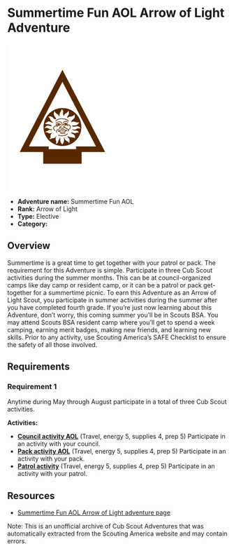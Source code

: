 # Summertime Fun AOL Arrow of Light Adventure

![Summertime Fun AOL Arrow of Light adventure belt loop](images/summertime-fun-aol.jpg)

- **Adventure name:** Summertime Fun AOL
- **Rank:** Arrow of Light
- **Type:** Elective
- **Category:** 

## Overview

Summertime is a great time to get together with your patrol or pack. The requirement for this Adventure is simple. Participate in three Cub Scout activities during the summer months. This can be at council-organized camps like day camp or resident camp, or it can be a patrol or pack get-together for a summertime picnic. To earn this Adventure as an Arrow of Light Scout, you participate in summer activities during the summer after you have completed fourth grade. If you’re just now learning about this Adventure, don’t worry, this coming summer you’ll be in Scouts BSA. You may attend Scouts BSA resident camp where you’ll get to spend a week camping, earning merit badges, making new friends, and learning new skills. Prior to any activity, use Scouting America’s SAFE Checklist to ensure the safety of all those involved.

## Requirements

### Requirement 1

Anytime during May through August participate in a total of three Cub Scout activities.

**Activities:**

- **[Council activity AOL](https://www.scouting.org/cub-scout-activities/council-activity-aol/)** (Travel, energy 5, supplies 4, prep 5)
  Participate in an activity with your council.
- **[Pack activity AOL](https://www.scouting.org/cub-scout-activities/pack-activity-aol/)** (Travel, energy 5, supplies 4, prep 5)
  Participate in an activity with your pack.
- **[Patrol activity](https://www.scouting.org/cub-scout-activities/patrol-activity/)** (Travel, energy 5, supplies 4, prep 5)
  Participate in an activity with your patrol.


## Resources

- [Summertime Fun AOL Arrow of Light adventure page](https://www.scouting.org/cub-scout-adventures/summertime-fun-aol/)

Note: This is an unofficial archive of Cub Scout Adventures that was automatically extracted from the Scouting America website and may contain errors.